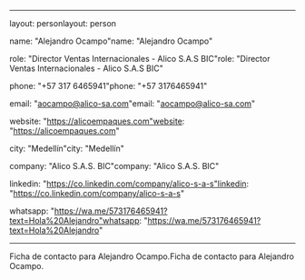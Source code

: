 ------

layout: personlayout: person

name: "Alejandro Ocampo"name: "Alejandro Ocampo"

role: "Director Ventas Internacionales - Alico S.A.S BIC"role: "Director Ventas Internacionales - Alico S.A.S BIC"

phone: "+57 317 6465941"phone: "+57 3176465941"

email: "aocampo@alico-sa.com"email: "aocampo@alico-sa.com"

website: "https://alicoempaques.com"website: "https://alicoempaques.com"

city: "Medellín"city: "Medellín"

company: "Alico S.A.S. BIC"company: "Alico S.A.S. BIC"

linkedin: "https://co.linkedin.com/company/alico-s-a-s"linkedin: "https://co.linkedin.com/company/alico-s-a-s"

whatsapp: "https://wa.me/573176465941?text=Hola%20Alejandro"whatsapp: "https://wa.me/573176465941?text=Hola%20Alejandro"

------



Ficha de contacto para Alejandro Ocampo.Ficha de contacto para Alejandro Ocampo.
